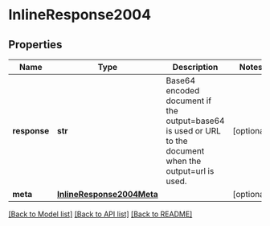 # InlineResponse2004

## Properties
Name | Type | Description | Notes
------------ | ------------- | ------------- | -------------
**response** | **str** | Base64 encoded document if the output&#x3D;base64 is used or URL to the document when the output&#x3D;url is used. | [optional] 
**meta** | [**InlineResponse2004Meta**](InlineResponse2004Meta.md) |  | [optional] 

[[Back to Model list]](../README.md#documentation-for-models) [[Back to API list]](../README.md#documentation-for-api-endpoints) [[Back to README]](../README.md)


